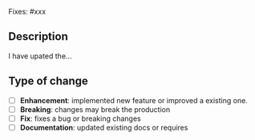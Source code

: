 Fixes: #xxx <!-- Link the issue that your pull request fixes -->

## Description
<!-- describe the changes you made -->
I have upated the...

## Type of change

 - [ ] **Enhancement**: implemented new feature or improved a existing one.
 - [ ] **Breaking**: changes may break the production
 - [ ] **Fix**: fixes a bug or breaking changes
 - [ ] **Documentation**: updated existing docs or requires
